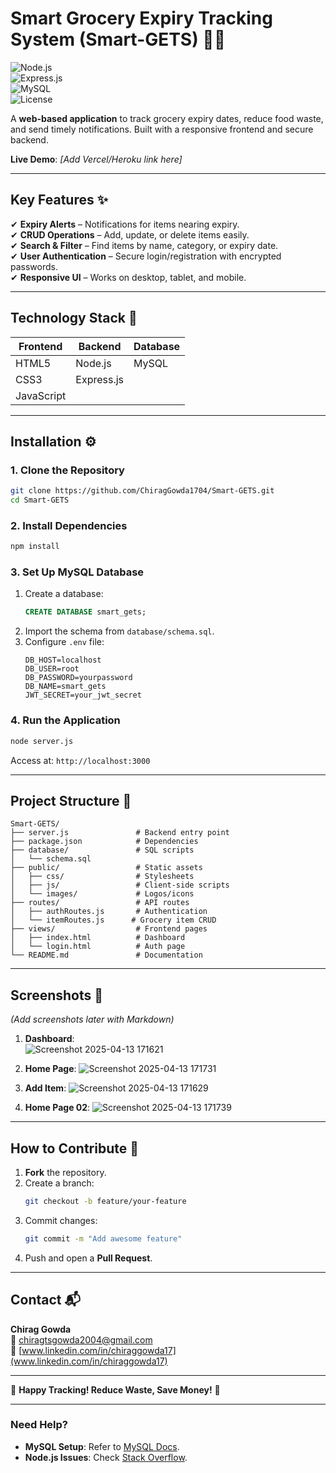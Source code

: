 

# **Smart Grocery Expiry Tracking System (Smart-GETS)** 🛒⏰  
![Node.js](https://img.shields.io/badge/Node.js-16%2B-green)  
![Express.js](https://img.shields.io/badge/Express.js-4.x-lightgrey)  
![MySQL](https://img.shields.io/badge/MySQL-8.0-blue)  
![License](https://img.shields.io/badge/License-MIT-yellow)  

A **web-based application** to track grocery expiry dates, reduce food waste, and send timely notifications. Built with a responsive frontend and secure backend.  

**Live Demo**: *[Add Vercel/Heroku link here]*  

---

## **Key Features** ✨  
✔ **Expiry Alerts** – Notifications for items nearing expiry.  
✔ **CRUD Operations** – Add, update, or delete items easily.  
✔ **Search & Filter** – Find items by name, category, or expiry date.  
✔ **User Authentication** – Secure login/registration with encrypted passwords.  
✔ **Responsive UI** – Works on desktop, tablet, and mobile.  

---

## **Technology Stack** 🧰  
| **Frontend** | **Backend** | **Database** |  
|--------------|------------|-------------|  
| HTML5        | Node.js    | MySQL       |  
| CSS3         | Express.js |             |  
| JavaScript   |            |             |  

---

## **Installation** ⚙️  

### **1. Clone the Repository**  
```bash
git clone https://github.com/ChiragGowda1704/Smart-GETS.git
cd Smart-GETS
```

### **2. Install Dependencies**  
```bash
npm install
```

### **3. Set Up MySQL Database**  
1. Create a database:  
   ```sql
   CREATE DATABASE smart_gets;
   ```  
2. Import the schema from `database/schema.sql`.  
3. Configure `.env` file:  
   ```env
   DB_HOST=localhost
   DB_USER=root
   DB_PASSWORD=yourpassword
   DB_NAME=smart_gets
   JWT_SECRET=your_jwt_secret
   ```

### **4. Run the Application**  
```bash
node server.js
```
Access at: `http://localhost:3000`  

---

## **Project Structure** 📂  
```plaintext
Smart-GETS/
├── server.js               # Backend entry point
├── package.json            # Dependencies
├── database/               # SQL scripts
│   └── schema.sql          
├── public/                 # Static assets
│   ├── css/                # Stylesheets
│   ├── js/                 # Client-side scripts
│   └── images/             # Logos/icons
├── routes/                 # API routes
│   ├── authRoutes.js       # Authentication
│   └── itemRoutes.js      # Grocery item CRUD
├── views/                  # Frontend pages
│   ├── index.html          # Dashboard
│   └── login.html          # Auth page
└── README.md               # Documentation
```

---

## **Screenshots** 📸  
*(Add screenshots later with Markdown)*  
1. **Dashboard**:  
   ![Screenshot 2025-04-13 171621](https://github.com/user-attachments/assets/e2f61bb7-3435-444c-8f2d-7d07b0244a33)
  
2. **Home Page**:
   ![Screenshot 2025-04-13 171731](https://github.com/user-attachments/assets/f08b5d81-baa4-4655-ab0c-d96077a03598)

3. **Add Item**:
   ![Screenshot 2025-04-13 171629](https://github.com/user-attachments/assets/b7682ad5-9420-4579-bf64-5a767a73816a)

4. **Home Page 02**:
   ![Screenshot 2025-04-13 171739](https://github.com/user-attachments/assets/8b548778-5b4b-42c9-96cb-32d2a0649509)




---

## **How to Contribute** 🤝  
1. **Fork** the repository.  
2. Create a branch:  
   ```bash
   git checkout -b feature/your-feature
   ```  
3. Commit changes:  
   ```bash
   git commit -m "Add awesome feature"
   ```  
4. Push and open a **Pull Request**.  

---



## **Contact** 📬  
**Chirag Gowda**  
📧 [chiragtsgowda2004@gmail.com](mailto:chiragtsgowda2004@gmail.com)  
🔗 [www.linkedin.com/in/chiraggowda17](www.linkedin.com/in/chiraggowda17)  

---

🚀 **Happy Tracking! Reduce Waste, Save Money!** 🚀  

---

### **Need Help?**  
- **MySQL Setup**: Refer to [MySQL Docs](https://dev.mysql.com/doc/).  
- **Node.js Issues**: Check [Stack Overflow](https://stackoverflow.com/).  
